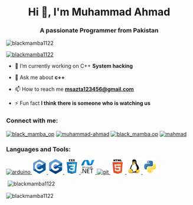 <h1 align="center">Hi 👋, I'm Muhammad Ahmad</h1>
<h3 align="center">A passionate Programmer from Pakistan</h3>

<p align="left"> <img src="https://komarev.com/ghpvc/?username=blackmamba1122&label=Profile%20views&color=0e75b6&style=flat" alt="blackmamba1122" /> </p>

<p align="left"> <a href="https://github.com/ryo-ma/github-profile-trophy"><img src="https://github-profile-trophy.vercel.app/?username=blackmamba1122" alt="blackmamba1122" /></a> </p>

- 🔭 I’m currently working on C++ **System hacking**

- 💬 Ask me about **c++**

- 📫 How to reach me **msazta123456@gmail.com**

- ⚡ Fun fact **I think there is someone who is watching us**

<h3 align="left">Connect with me:</h3>
<p align="left">
<a href="https://twitter.com/black_mamba_op" target="blank"><img align="center" src="https://raw.githubusercontent.com/rahuldkjain/github-profile-readme-generator/master/src/images/icons/Social/twitter.svg" alt="black_mamba_op" height="30" width="40" /></a>
<a href="https://fb.com/muhammad-ahmad" target="blank"><img align="center" src="https://raw.githubusercontent.com/rahuldkjain/github-profile-readme-generator/master/src/images/icons/Social/facebook.svg" alt="muhammad-ahmad" height="30" width="40" /></a>
<a href="https://instagram.com/black_mamba.op" target="blank"><img align="center" src="https://raw.githubusercontent.com/rahuldkjain/github-profile-readme-generator/master/src/images/icons/Social/instagram.svg" alt="black_mamba.op" height="30" width="40" /></a>
<a href="https://www.codechef.com/users/mahmad" target="blank"><img align="center" src="https://cdn.jsdelivr.net/npm/simple-icons@3.1.0/icons/codechef.svg" alt="mahmad" height="30" width="40" /></a>
</p>

<h3 align="left">Languages and Tools:</h3>
<p align="left"> <a href="https://www.arduino.cc/" target="_blank" rel="noreferrer"> <img src="https://cdn.worldvectorlogo.com/logos/arduino-1.svg" alt="arduino" width="40" height="40"/> </a> <a href="https://www.cprogramming.com/" target="_blank" rel="noreferrer"> <img src="https://raw.githubusercontent.com/devicons/devicon/master/icons/c/c-original.svg" alt="c" width="40" height="40"/> </a> <a href="https://www.w3schools.com/cpp/" target="_blank" rel="noreferrer"> <img src="https://raw.githubusercontent.com/devicons/devicon/master/icons/cplusplus/cplusplus-original.svg" alt="cplusplus" width="40" height="40"/> </a> <a href="https://www.w3schools.com/css/" target="_blank" rel="noreferrer"> <img src="https://raw.githubusercontent.com/devicons/devicon/master/icons/css3/css3-original-wordmark.svg" alt="css3" width="40" height="40"/> </a> <a href="https://dotnet.microsoft.com/" target="_blank" rel="noreferrer"> <img src="https://raw.githubusercontent.com/devicons/devicon/master/icons/dot-net/dot-net-original-wordmark.svg" alt="dotnet" width="40" height="40"/> </a> <a href="https://git-scm.com/" target="_blank" rel="noreferrer"> <img src="https://www.vectorlogo.zone/logos/git-scm/git-scm-icon.svg" alt="git" width="40" height="40"/> </a> <a href="https://www.w3.org/html/" target="_blank" rel="noreferrer"> <img src="https://raw.githubusercontent.com/devicons/devicon/master/icons/html5/html5-original-wordmark.svg" alt="html5" width="40" height="40"/> </a> <a href="https://www.linux.org/" target="_blank" rel="noreferrer"> <img src="https://raw.githubusercontent.com/devicons/devicon/master/icons/linux/linux-original.svg" alt="linux" width="40" height="40"/> </a> <a href="https://www.python.org" target="_blank" rel="noreferrer"> <img src="https://raw.githubusercontent.com/devicons/devicon/master/icons/python/python-original.svg" alt="python" width="40" height="40"/> </a> </p>

<p>&nbsp;<img align="center" src="https://github-readme-stats.vercel.app/api?username=blackmamba1122&show_icons=true&locale=en" alt="blackmamba1122" /></p>

<p><img align="center" src="https://github-readme-streak-stats.herokuapp.com/?user=blackmamba1122&" alt="blackmamba1122" /></p>
